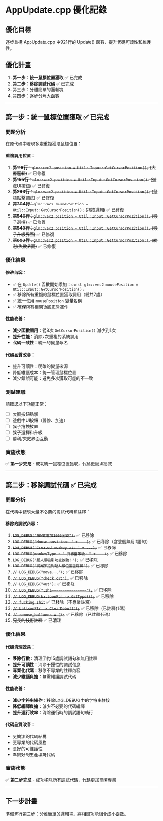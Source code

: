 # AppUpdate.cpp 優化記錄

## 優化目標
逐步重構 AppUpdate.cpp 中921行的 Update() 函數，提升代碼可讀性和維護性。

## 優化計畫
1. **第一步：統一鼠標位置獲取** ✅ 已完成
2. **第二步：移除調試代碼** ✅ 已完成
3. 第三步：分離簡單的邏輯塊
4. 第四步：逐步分解大函數

---

## 第一步：統一鼠標位置獲取 ✅ 已完成

### 問題分析
在原代碼中發現多處重複獲取鼠標位置：

#### 重複調用位置：
1. ~~**第116行**：`glm::vec2 position = Util::Input::GetCursorPosition();` (大廳邏輯)~~ ✅ 已修復
2. ~~**第155行**：`glm::vec2 position = Util::Input::GetCursorPosition();` (遊戲UI按鈕)~~ ✅ 已修復  
3. ~~**第293行**：`glm::vec2 position = Util::Input::GetCursorPosition();` (鼠標點擊調試)~~ ✅ 已修復
4. ~~**第304行**：`glm::vec2 mousePosition = Util::Input::GetCursorPosition();` (拖拽邏輯)~~ ✅ 已修復
5. ~~**第546行**：`glm::vec2 position = Util::Input::GetCursorPosition();` (猴子選擇)~~ ✅ 已修復
6. ~~**第549行**：`glm::vec2 position = Util::Input::GetCursorPosition();` (猴子升級界面)~~ ✅ 已修復
7. ~~**第853行**：`glm::vec2 position = Util::Input::GetCursorPosition();` (勝利/失敗界面)~~ ✅ 已修復

### 優化結果
#### 修改內容：
- ✅ 在 `Update()` 函數開始添加：`const glm::vec2 mousePosition = Util::Input::GetCursorPosition();`
- ✅ 移除所有重複的鼠標位置獲取調用（總共7處）
- ✅ 統一使用 `mousePosition` 變量名稱
- ✅ 確保所有相關功能正常運作

#### 性能改善：
- **減少函數調用**：從8次 `GetCursorPosition()` 減少到1次
- **提升性能**：消除7次重複的系統調用
- **代碼一致性**：統一的變量命名

#### 代碼品質改善：
- 提升可讀性：明確的變量來源
- 降低維護成本：統一管理鼠標位置
- 減少錯誤可能：避免多次獲取可能的不一致

### 測試建議
請確認以下功能正常：
- [ ] 大廳按鈕點擊
- [ ] 遊戲中UI按鈕（暫停、加速）
- [ ] 猴子拖拽放置
- [ ] 猴子選擇和升級
- [ ] 勝利/失敗界面互動

### 實施狀態
✅ **第一步完成** - 成功統一鼠標位置獲取，代碼更簡潔高效

---

## 第二步：移除調試代碼 ✅ 已完成

### 問題分析
在代碼中發現大量不必要的調試代碼和註釋：

#### 移除的調試內容：
1. ~~`LOG_DEBUG("按W鍵增加1000金錢");`~~ ✅ 已移除
2. ~~`LOG_DEBUG("Mouse position: " + ...);`~~ ✅ 已移除（含整個無用if語句）
3. ~~`LOG_DEBUG("Created monkey at: " + ...);`~~ ✅ 已移除
4. ~~`LOG_DEBUG(monkeyType + " 升級至等級: " + ...);`~~ ✅ 已移除
5. ~~`LOG_DEBUG("超人猴吸引功能啟動！");`~~ ✅ 已移除
6. ~~`LOG_DEBUG("將猴子拉到超人猴位置並隱藏");`~~ ✅ 已移除
7. ~~`// LOG_DEBUG("move...");`~~ ✅ 已移除
8. ~~`// LOG_DEBUG("check out");`~~ ✅ 已移除
9. ~~`// LOG_DEBUG("out");`~~ ✅ 已移除
10. ~~`// LOG_DEBUG("11ha================");`~~ ✅ 已移除
11. ~~`// LOG_DEBUG(balloonPtr -> GetType());`~~ ✅ 已移除
12. ~~`// fucking shit`~~ ✅ 已移除（不專業註釋）
13. ~~`// balloonPtr -> ClearDebuff();`~~ ✅ 已移除（已註釋代碼）
14. ~~`// remove_balloons = {};`~~ ✅ 已移除（已註釋代碼）
15. ~~冗長的技術註釋~~ ✅ 已清理

### 優化結果
#### 代碼清理效果：
- **移除行數**：清理了約15處調試語句和無用註釋
- **提升可讀性**：消除干擾性的調試信息
- **專業化代碼**：移除不專業的註釋內容
- **減少維護負擔**：無需維護調試代碼

#### 性能改善：
- **減少字符串操作**：移除LOG_DEBUG中的字符串拼接
- **降低編譯負擔**：減少不必要的代碼編譯
- **提升運行效率**：消除運行時的調試語句執行

#### 代碼品質改善：
- 更簡潔的代碼結構
- 更專業的代碼風格
- 更好的可維護性
- 準備好的生產環境代碼

### 實施狀態
✅ **第二步完成** - 成功移除所有調試代碼，代碼更加簡潔專業

---

## 下一步計畫
準備進行第三步：分離簡單的邏輯塊，將相關功能組合成小函數。 